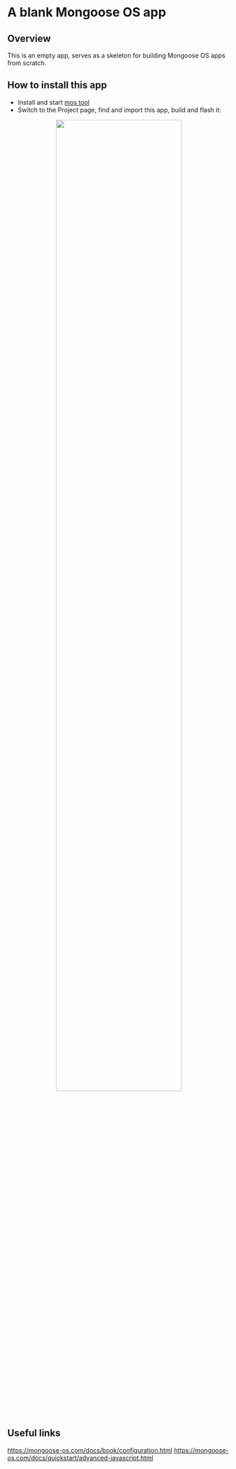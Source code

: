 # A blank Mongoose OS app

## Overview

This is an empty app, serves as a skeleton for building Mongoose OS
apps from scratch.

## How to install this app

- Install and start [mos tool](https://mongoose-os.com/software.html)
- Switch to the Project page, find and import this app, build and flash it:

<p align="center">
  <img src="https://mongoose-os.com/images/app1.gif" width="75%">
</p>

## Useful links

https://mongoose-os.com/docs/book/configuration.html
https://mongoose-os.com/docs/quickstart/advanced-javascript.html

